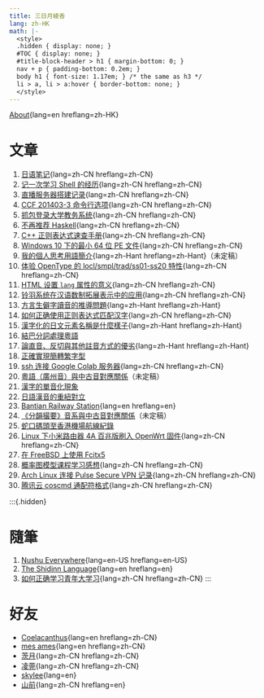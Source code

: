 ```yaml
---
title: 三日月綾香
lang: zh-HK
math: |-
  <style>
  .hidden { display: none; }
  #TOC { display: none; }
  #title-block-header > h1 { margin-bottom: 0; }
  nav + p { padding-bottom: 0.2em; }
  body h1 { font-size: 1.17em; } /* the same as h3 */
  li > a, li > a:hover { border-bottom: none; }
  </style>
---
```


[About](about/){lang=en hreflang=zh-HK}

# 文章

1. [日语笔记](1041/){lang=zh-CN hreflang=zh-CN}
1. [记一次学习 Shell 的经历](learnshell/){lang=zh-CN hreflang=zh-CN}
1. [直播服务器搭建记录](live/){lang=zh-CN hreflang=zh-CN}
1. [CCF 201403-3 命令行选项](ccf-201403-3/){lang=zh-CN hreflang=zh-CN}
1. [抓包登录大学教务系统](wlansniff/){lang=zh-CN hreflang=zh-CN}
1. [不再推荐 Haskell](antihask/){lang=zh-CN hreflang=zh-CN}
1. [C++ 正则表达式速查手册](cppregex/){lang=zh-CN hreflang=zh-CN}
1. [Windows 10 下的最小 64 位 PE 文件](tinype/){lang=zh-CN hreflang=zh-CN}
1. [我的個人思考用語簡介](v8/){lang=zh-Hant hreflang=zh-Hant}（未定稿）
1. [体验 OpenType 的 locl/smpl/trad/ss01-ss20 特性](opentype/){lang=zh-CN hreflang=zh-CN}
1. [HTML 设置 `lang` 属性的意义](langtag/){lang=zh-CN hreflang=zh-CN}
1. [铃羽系统在汉语数制拓展表示中的应用](suzuha/){lang=zh-CN hreflang=zh-CN}
1. [方言生僻字讀音的推導問題](yatngiox/){lang=zh-Hant hreflang=zh-Hant}
1. [如何正确使用正则表达式匹配汉字](hanregex/zh-CN/){lang=zh-CN hreflang=zh-CN}
1. [漢字化的日文元素名稱是什麼樣子](kanji-periodic-table/){lang=zh-Hant hreflang=zh-Hant}
1. [結巴分詞處理粵語](yueseg/hant/)
1. [論直音、反切與其他註音方式的優劣](pyanxvsdrik/){lang=zh-Hant hreflang=zh-Hant}
1. [正確實現簡轉繁字型](s2tfont/hant/)
1. [ssh 连接 Google Colab 服务器](colab/){lang=zh-CN hreflang=zh-CN}
1. [粵語（廣州音）與中古音對應關係](teoi/)（未定稿）
1. [漢字的單音化現象](guan/)
1. [日語漢音的重紐對立](tyongdiu/)
1. [Bantian Railway Station](btq/){lang=en hreflang=en}
1. [《分韻撮要》音系與中古音對應關係](fanwan/)（未定稿）
1. [蛇口碼頭至香港機場航線紀錄](zyk/)
1. [Linux 下小米路由器 4A 百兆版刷入 OpenWrt 固件](openwrt/){lang=zh-CN hreflang=zh-CN}
1. [在 FreeBSD 上使用 Fcitx5](fcitx5-freebsd/)
1. [概率图模型课程学习感想](pgm/){lang=zh-CN hreflang=zh-CN}
1. [Arch Linux 连接 Pulse Secure VPN 记录](archpulse/){lang=zh-CN hreflang=zh-CN}
1. [腾讯云 coscmd 通配符格式](cosignore/){lang=zh-CN hreflang=zh-CN}

:::{.hidden}
# 隨筆

1. [Nushu Everywhere](nushu-everywhere/){lang=en-US hreflang=en-US}
1. [The Shidinn Language](shidinn/){lang=en hreflang=en}
1. [如何正确学习青年大学习](daxuexi/){lang=zh-CN hreflang=zh-CN}
:::

<!--
1. [普通話-粵語特殊字音對照表](poujyut/)（未定稿）
should be after 方言生僻字讀音的推導問題

1. [繁简中文转换概说](cc/){lang=zh-CN hreflang=zh-CN}（未更新）
should be after 我的個人思考用語簡介
-->

# 好友

- [Coelacanthus](https://blog.coelacanthus.moe/){lang=en hreflang=zh-CN}
- [mes ames](https://moi-mo.github.io/){lang=en hreflang=zh-CN}
- [茨月](https://zcy.moe/){lang=zh-CN hreflang=zh-CN}
- [凌莞](https://nyac.at/){lang=zh-CN hreflang=zh-CN}
- [skylee](https://skylee.xyz/){lang=en}
- [山前](https://estela.moe/){lang=zh-CN hreflang=en}
